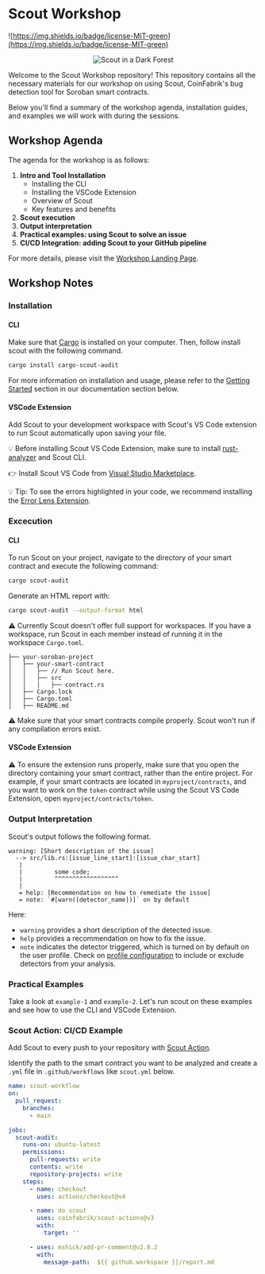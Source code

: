 # Scout Workshop

![https://img.shields.io/badge/license-MIT-green](https://img.shields.io/badge/license-MIT-green)

<p align="center">
  <img src="scout_workshop_banner.png" alt="Scout in a Dark Forest" center  />
</p>

Welcome to the Scout Workshop repository! This repository contains all the necessary materials for our workshop on using Scout, CoinFabrik's bug detection tool for Soroban smart contracts. 

Below you'll find a summary of the workshop agenda, installation guides, and examples we will work with during the sessions.

## Workshop Agenda

The agenda for the workshop is as follows:

1. **Intro and Tool Installation**
   - Installing the CLI
   - Installing the VSCode Extension
   - Overview of Scout
   - Key features and benefits
3. **Scout execution**
4. **Output interpretation**
5. **Practical examples: using Scout to solve an issue**
6. **CI/CD Integration: adding Scout to your GitHub pipeline**

For more details, please visit the [Workshop Landing Page](https://www.coinfabrik.com/scout-workshops/).

## Workshop Notes

### Installation

#### CLI

Make sure that [Cargo](https://doc.rust-lang.org/cargo/getting-started/installation.html) is installed on your computer. Then, follow install scout with the following command.

```bash
cargo install cargo-scout-audit
```

For more information on installation and usage, please refer to the [Getting Started](https://coinfabrik.github.io/scout-soroban/docs/intro) section in our documentation section below.

#### VSCode Extension

Add Scout to your development workspace with Scout's VS Code extension to run Scout automatically upon saving your file.

:bulb: Before installing Scout VS Code Extension, make sure to install [rust-analyzer](https://marketplace.visualstudio.com/items?itemName=rust-lang.rust-analyzer) and Scout CLI.

:point_right: Install Scout VS Code from [Visual Studio Marketplace](https://marketplace.visualstudio.com/items?itemName=CoinFabrik.scout-audit).

:bulb: Tip: To see the errors highlighted in your code, we recommend installing the [Error Lens Extension](https://marketplace.visualstudio.com/items?itemName=usernamehw.errorlens).

### Excecution

#### CLI

To run Scout on your project, navigate to the directory of your smart contract and execute the following command:

```bash
cargo scout-audit
``` 

Generate an HTML report with:

```bash
cargo scout-audit --output-format html
``` 

:warning: Currently Scout doesn't offer full support for workspaces. If you have a workspace, run Scout in each member instead of running it in the workspace `Cargo.toml`.

```
├── your-soroban-project
│   ├── your-smart-contract
│   │   ├── // Run Scout here.
│   │   ├── src
│   │   |   ├── contract.rs 
│   ├── Cargo.lock
│   ├── Cargo.toml
│   ├── README.md

```
:warning: Make sure that your smart contracts compile properly. Scout won't run if any compilation errors exist.

#### VSCode Extension

:warning: To ensure the extension runs properly, make sure that you open the directory containing your smart contract, rather than the entire project. For example, if your smart contracts are located in `myproject/contracts`, and you want to work on the `token` contract while using the Scout VS Code Extension, open `myproject/contracts/token`.


### Output Interpretation

Scout's output follows the following format.

```console
warning: [Short description of the issue]
  --> src/lib.rs:[issue_line_start]:[issue_char_start]
   |
   |         some code;
   |         ^^^^^^^^^^^^^^^^^^
   |
   = help: [Recommendation on how to remediate the issue]
   = note: `#[warn([detector_name])]` on by default
```

Here:
- `warning` provides a short description of the detected issue.
- `help` provides a recommendation on how to fix the issue.
- `note` indicates the detector triggered, which is turned on by default on the user profile. Check on [profile configuration](https://coinfabrik.github.io/scout-soroban/docs/intro#profile-configuration) to include or exclude detectors from your analysis.

### Practical Examples

Take a look at `example-1` and `example-2`. Let's run scout on these examples and see how to use the CLI and VSCode Extension.

### Scout Action: CI/CD Example

Add Scout to every push to your repository with [Scout Action](https://github.com/CoinFabrik/scout-actions).

Identify the path to the smart contract you want to be analyzed and create a `.yml` file in `.github/workflows` like `scout.yml` below.

```yml
name: scout-workflow
on:
  pull_request:
    branches:
      - main

jobs:
  scout-audit:
    runs-on: ubuntu-latest
    permissions:
      pull-requests: write
      contents: write
      repository-projects: write
    steps:
      - name: checkout
        uses: actions/checkout@v4

      - name: do scout
        uses: coinfabrik/scout-actions@v3
        with:
          target: ''

      - uses: mshick/add-pr-comment@v2.8.2
        with:
          message-path:  ${{ github.workspace }}/report.md
```


